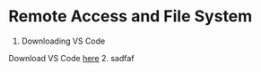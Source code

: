 # Remote Access and File System
1. Downloading VS Code

  Download VS Code [here](https://code.visualstudio.com/download)
2. sadfaf
